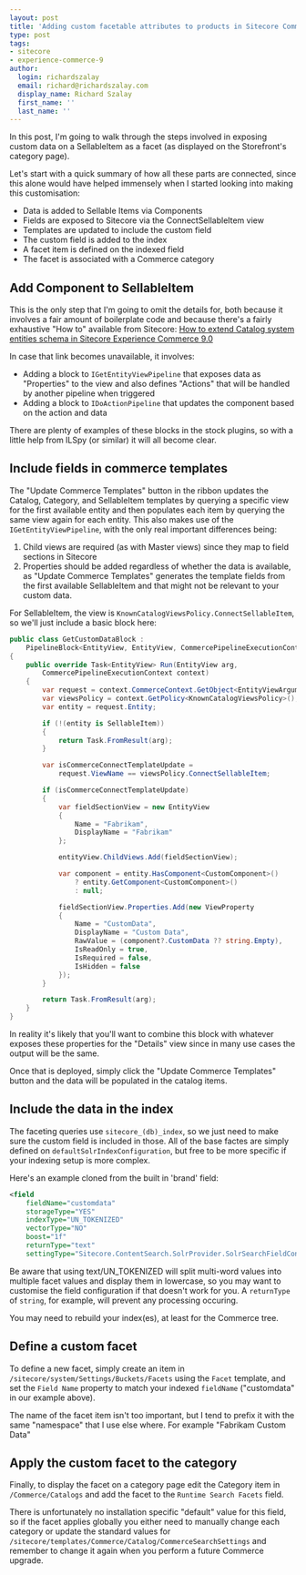 ```yaml
---
layout: post
title: 'Adding custom facetable attributes to products in Sitecore Commerce 9'
type: post
tags:
- sitecore
- experience-commerce-9
author:
  login: richardszalay
  email: richard@richardszalay.com
  display_name: Richard Szalay
  first_name: ''
  last_name: ''
---
```


In this post, I'm going to walk through the steps involved in exposing custom data on a SellableItem as a facet (as displayed on the Storefront's category page).

Let's start with a quick summary of how all these parts are connected, since this alone would have helped immensely when I started looking into making this customisation:

* Data is added to Sellable Items via Components
* Fields are exposed to Sitecore via the ConnectSellableItem view
* Templates are updated to include the custom field
* The custom field is added to the index
* A facet item is defined on the indexed field
* The facet is associated with a Commerce category

## Add Component to SellableItem

This is the only step that I'm going to omit the details for, both because it involves a fair amount of boilerplate code and because there's a fairly exhaustive "How to" available from Sitecore: [How to extend Catalog system entities schema in Sitecore Experience Commerce 9.0](https://kb.sitecore.net/articles/083614)

In case that link becomes unavailable, it involves:

* Adding a block to `IGetEntityViewPipeline` that exposes data as "Properties" to the view and also defines "Actions" that will be handled by another pipeline when triggered
* Adding a block to `IDoActionPipeline` that updates the component based on the action and data

There are plenty of examples of these blocks in the stock plugins, so with a little help from ILSpy (or similar) it will all become clear.

## Include fields in commerce templates

The "Update Commerce Templates" button in the ribbon updates the Catalog, Category, and SellableItem templates by querying a specific view for the first available entity and then populates each item by querying the same view again for each entity. This also makes use of the `IGetEntityViewPipeline`, with the only real important differences being:

1. Child views are required (as with Master views) since they map to field sections in Sitecore
2. Properties should be added regardless of whether the data is available, as "Update Commerce Templates" generates the template fields from the first available SellableItem and that might not be relevant to your custom data.

For SellableItem, the view is `KnownCatalogViewsPolicy.ConnectSellableItem`, so we'll just include a basic block here:

```csharp
public class GetCustomDataBlock : 
    PipelineBlock<EntityView, EntityView, CommercePipelineExecutionContext>
{
    public override Task<EntityView> Run(EntityView arg, 
        CommercePipelineExecutionContext context)
    {
        var request = context.CommerceContext.GetObject<EntityViewArgument>();
        var viewsPolicy = context.GetPolicy<KnownCatalogViewsPolicy>();
        var entity = request.Entity;

        if (!(entity is SellableItem))
        {
            return Task.FromResult(arg);
        }

        var isCommerceConnectTemplateUpdate = 
            request.ViewName == viewsPolicy.ConnectSellableItem;

        if (isCommerceConnectTemplateUpdate)
        {
            var fieldSectionView = new EntityView
            {
                Name = "Fabrikam",
                DisplayName = "Fabrikam"
            };

            entityView.ChildViews.Add(fieldSectionView);

            var component = entity.HasComponent<CustomComponent>()
                ? entity.GetComponent<CustomComponent>()
                : null;

            fieldSectionView.Properties.Add(new ViewProperty
            {
                Name = "CustomData",
                DisplayName = "Custom Data",
                RawValue = (component?.CustomData ?? string.Empty),
                IsReadOnly = true,
                IsRequired = false,
                IsHidden = false
            });
        }

        return Task.FromResult(arg);
    }
}
```

In reality it's likely that you'll want to combine this block with whatever exposes these properties for the "Details" view since in many use cases the output will be the same.

Once that is deployed, simply click the "Update Commerce Templates" button and the data will be populated in the catalog items.

## Include the data in the index

The faceting queries use `sitecore_(db)_index`, so we just need to make sure the custom field is included in those. 
All of the base factes are simply defined on   `defaultSolrIndexConfiguration`, but free to be more specific if your indexing setup is more complex.

Here's an example cloned from the built in 'brand' field:

```xml
<field
    fieldName="customdata"
    storageType="YES"
    indexType="UN_TOKENIZED"
    vectorType="NO"
    boost="1f"
    returnType="text"
    settingType="Sitecore.ContentSearch.SolrProvider.SolrSearchFieldConfiguration, Sitecore.ContentSearch.SolrProvider" />
```

Be aware that using text/UN_TOKENIZED will split multi-word values into multiple facet values and display them in lowercase, so you may want to customise the field configuration if that doesn't work for you. A `returnType` of `string`, for example, will prevent any processing occuring.

You may need to rebuild your index(es), at least for the Commerce tree.

## Define a custom facet

To define a new facet, simply create an item in  `/sitecore/system/Settings/Buckets/Facets` using the `Facet` template, and set the `Field Name` property to match your indexed `fieldName` ("customdata" in our example above).

The name of the facet item isn't too important, but I tend to prefix it with the same "namespace" that I use else where. For example "Fabrikam Custom Data"

## Apply the custom facet to the category

Finally, to display the facet on a category page edit the Category item in `/Commerce/Catalogs` and add the facet to the `Runtime Search Facets` field.

There is unfortunately no installation specific "default" value for this field, so if the facet applies globally you either need to manually change each category or update the standard values for `/sitecore/templates/Commerce/Catalog/CommerceSearchSettings` and remember to change it again when you perform a future Commerce upgrade.